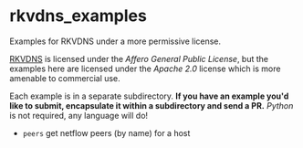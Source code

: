 # rkvdns_examples
Examples for RKVDNS under a more permissive license.

[RKVDNS](https://github.com/m3047/rkvdns) is licensed under the _Affero General Public License_, but the examples
here are licensed under the _Apache 2.0_ license which is more amenable to commercial use.

Each example is in a separate subdirectory. **If you have an example you'd like to submit, encapsulate it within
a subdirectory and send a PR.** _Python_ is not required, any language will do!

* `peers` get netflow peers (by name) for a host

